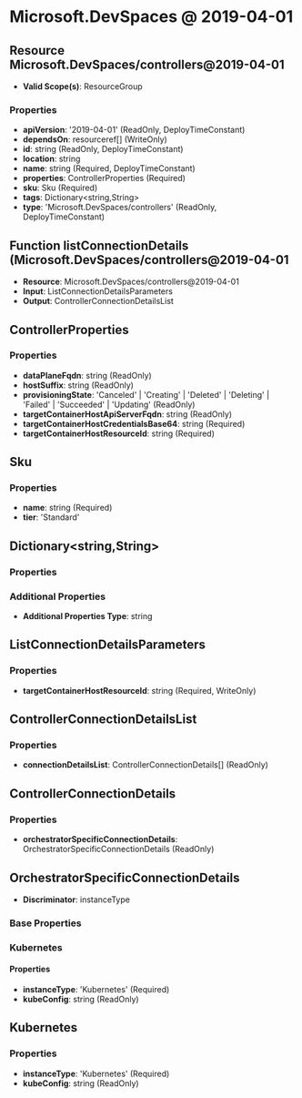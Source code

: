 # Microsoft.DevSpaces @ 2019-04-01

## Resource Microsoft.DevSpaces/controllers@2019-04-01
* **Valid Scope(s)**: ResourceGroup
### Properties
* **apiVersion**: '2019-04-01' (ReadOnly, DeployTimeConstant)
* **dependsOn**: resourceref[] (WriteOnly)
* **id**: string (ReadOnly, DeployTimeConstant)
* **location**: string
* **name**: string (Required, DeployTimeConstant)
* **properties**: ControllerProperties (Required)
* **sku**: Sku (Required)
* **tags**: Dictionary<string,String>
* **type**: 'Microsoft.DevSpaces/controllers' (ReadOnly, DeployTimeConstant)

## Function listConnectionDetails (Microsoft.DevSpaces/controllers@2019-04-01
* **Resource**: Microsoft.DevSpaces/controllers@2019-04-01
* **Input**: ListConnectionDetailsParameters
* **Output**: ControllerConnectionDetailsList

## ControllerProperties
### Properties
* **dataPlaneFqdn**: string (ReadOnly)
* **hostSuffix**: string (ReadOnly)
* **provisioningState**: 'Canceled' | 'Creating' | 'Deleted' | 'Deleting' | 'Failed' | 'Succeeded' | 'Updating' (ReadOnly)
* **targetContainerHostApiServerFqdn**: string (ReadOnly)
* **targetContainerHostCredentialsBase64**: string (Required)
* **targetContainerHostResourceId**: string (Required)

## Sku
### Properties
* **name**: string (Required)
* **tier**: 'Standard'

## Dictionary<string,String>
### Properties
### Additional Properties
* **Additional Properties Type**: string

## ListConnectionDetailsParameters
### Properties
* **targetContainerHostResourceId**: string (Required, WriteOnly)

## ControllerConnectionDetailsList
### Properties
* **connectionDetailsList**: ControllerConnectionDetails[] (ReadOnly)

## ControllerConnectionDetails
### Properties
* **orchestratorSpecificConnectionDetails**: OrchestratorSpecificConnectionDetails (ReadOnly)

## OrchestratorSpecificConnectionDetails
* **Discriminator**: instanceType
### Base Properties
### Kubernetes
#### Properties
* **instanceType**: 'Kubernetes' (Required)
* **kubeConfig**: string (ReadOnly)


## Kubernetes
### Properties
* **instanceType**: 'Kubernetes' (Required)
* **kubeConfig**: string (ReadOnly)

